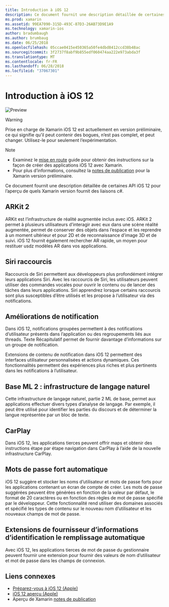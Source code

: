 ```yaml
---
title: Introduction à iOS 12
description: Ce document fournit une description détaillée de certaines API iOS 12 pour l’aperçu de quels Xamarin version fournit des liaisons c#.
ms.prod: xamarin
ms.assetid: 99EA7090-315D-493C-87D3-26AB73D9E1A9
ms.technology: xamarin-ios
author: bradumbaugh
ms.author: brumbaug
ms.date: 06/25/2018
ms.openlocfilehash: 05ccae0415e450365a50fe4dbd8412ccd38b48ac
ms.sourcegitcommit: 3f2737f8abf9b855edf060474aa222e973abda3f
ms.translationtype: MT
ms.contentlocale: fr-FR
ms.lasthandoff: 06/28/2018
ms.locfileid: "37067301"
---
```

# <a name="introduction-to-ios-12"></a>Introduction à iOS 12

![Preview](~/media/shared/preview.png)

> [!WARNING]
> Prise en charge de Xamarin iOS 12 est actuellement en version préliminaire, ce qui signifie qu’il peut contenir des bogues, n’est pas complet, et peut changer. Utilisez-le pour seulement l’expérimentation.

> [!NOTE]
> - Examinez le [mise en route](get-started.md) guide pour obtenir des instructions sur la façon de créer des applications iOS 12 avec Xamarin.
> - Pour plus d’informations, consultez la [notes de publication](https://releases.xamarin.com/preview-release-xcode-10-beta/) pour la Xamarin version préliminaire.

Ce document fournit une description détaillée de certaines API iOS 12 pour l’aperçu de quels Xamarin version fournit des liaisons c#.

## <a name="arkit-2"></a>ARKit 2

ARKit est l’infrastructure de réalité augmentée inclus avec iOS. ARKit 2 permet à plusieurs utilisateurs d’interagir avec eux dans une scène réalité augmentée, permet de conserver des objets dans l’espace et les reprendre à un moment ultérieur et pour 2D et de reconnaissance d’image 3D et de suivi. iOS 12 fournit également rechercher AR rapide, un moyen pour restituer usdz modèles AR dans vos applications.

## <a name="siri-shortcuts"></a>Siri raccourcis

Raccourcis de Siri permettent aux développeurs plus profondément intégrer leurs applications Siri. Avec les raccourcis de Siri, les utilisateurs peuvent utiliser des commandes vocales pour ouvrir le contenu ou de lancer des tâches dans leurs applications. Siri apprendrez lorsque certains raccourcis sont plus susceptibles d’être utilisés et les propose à l’utilisateur via des notifications.

## <a name="notification-improvements"></a>Améliorations de notification

Dans iOS 12, notifications groupées permettent à des notifications d’utilisateur présents dans l’application ou des regroupements liés aux threads. Texte Récapitulatif permet de fournir davantage d’informations sur un groupe de notification.

Extensions de contenu de notification dans iOS 12 permettent des interfaces utilisateur personnalisées et actions dynamiques. Ces fonctionnalités permettent des expériences plus riches et plus pertinents dans les notifications à l’utilisateur.

## <a name="core-ml-2-natural-language-framework"></a>Base ML 2 : infrastructure de langage naturel

Cette infrastructure de langage naturel, partie 2 ML de base, permet aux applications effectuer divers types d’analyse de langage. Par exemple, il peut être utilisé pour identifier les parties du discours et de déterminer la langue représentée par un bloc de texte.

## <a name="carplay"></a>CarPlay

Dans iOS 12, les applications tierces peuvent offrir maps et obtenir des instructions étape par étape navigation dans CarPlay à l’aide de la nouvelle infrastructure CarPlay.

## <a name="automatic-strong-passwords"></a>Mots de passe fort automatique

iOS 12 suggère et stocker les noms d’utilisateur et mots de passe forts pour les applications contenant un écran de compte de créer. Les mots de passe suggérées peuvent être générées en fonction de la valeur par défaut, le format de 20 caractères ou en fonction des règles de mot de passe spécifié par le développeur. Cette fonctionnalité rend utiliser des domaines associés et spécifié les types de contenu sur le nouveau nom d’utilisateur et les nouveaux champs de mot de passe.

## <a name="autofill-credential-provider-extensions"></a>Extensions de fournisseur d’informations d’identification le remplissage automatique

Avec iOS 12, les applications tierces de mot de passe du gestionnaire peuvent fournir une extension pour fournir des valeurs de nom d’utilisateur et mot de passe dans les champs de connexion.

## <a name="related-links"></a>Liens connexes

- [Préparez-vous à iOS 12 (Apple)](https://developer.apple.com/ios/)
- [iOS 12 aperçu (Apple)](https://www.apple.com/ios/ios-12-preview/)
- Aperçu de Xamarin [notes de publication](https://releases.xamarin.com/preview-release-xcode-10-beta/)
